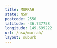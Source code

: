 ```yaml
---
title: MURRAH
state: NSW
postcode: 2550
latitude: -36.737758
longitude: 149.699222
url: /nsw/murrah/
layout: suburb
---
```

